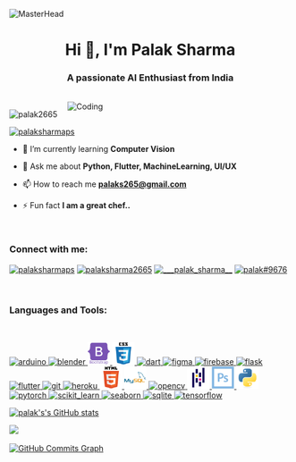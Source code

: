 ![MasterHead](https://blogger.googleusercontent.com/img/b/R29vZ2xl/AVvXsEhSkHUL64gL60eENY6biJM3i4GTH088NUYaH6ojqe1-93K_jSbBTon5XvFuH28uEesx1qJ8KSO03t9Ar4REXRwbliyDbFchQFa3cSyXdFVs9UtpUko3E3BGlJgpgwGNm--vbX6ewMQyKvROtTCSr3hxJvAiu-XiINlyKKFFaT4jNdRGc_wslQmHKEe7/s1599/ai-artificial-intelligence-degree-icons-vector-banner-concept-illustration-icon-set-robotics-machine-learning-autonomous-problem-214718866.jpg)
<h1 align="center">Hi 👋, I'm Palak Sharma</h1>
<h3 align="center">A passionate AI Enthusiast from India</h3>
<br>
<img align="right" alt="Coding" width="400" src="https://blogger.googleusercontent.com/img/b/R29vZ2xl/AVvXsEhGk9MVGMbYNpe12v4YKcZfLoOba0m_ygxBhRopvGZVs5bKa0_JJjg8pSFV7UiHChX72AvGYcZzu3dEntaEp74IUah_Ts6iND4amIR5MTnIHdKS5yI0pT-xjWJmjQ6zGPj_EG8XxHYsTw08lqBhiQLUr8-R-C4iCtt6yNW8u1GmJXgQ57EVIT_K8Fg9/s577/image_processing20210510-30544-4mlsmf-removebg-preview.png">
<p align="left"> <img src="https://komarev.com/ghpvc/?username=palak2665&label=Profile%20views&color=0e75b6&style=flat" alt="palak2665" /> </p>
<p align="left"> <a href="https://twitter.com/palaksharmaps" target="blank"><img src="https://img.shields.io/twitter/follow/palaksharmaps?logo=twitter&style=for-the-badge" alt="palaksharmaps" /></a> </p>

- 🌱 I’m currently learning **Computer Vision**

- 💬 Ask me about **Python, Flutter, MachineLearning, UI/UX**

- 📫 How to reach me **palaks265@gmail.com**

- ⚡ Fun fact **I am a great chef..**

<br>
<h3 align="left">Connect with me:</h3>
<p align="left">
<a href="https://twitter.com/palaksharmaps" target="blank"><img align="center" src="https://raw.githubusercontent.com/rahuldkjain/github-profile-readme-generator/master/src/images/icons/Social/twitter.svg" alt="palaksharmaps" height="30" width="40" /></a>
<a href="https://linkedin.com/in/palaksharma2665" target="blank"><img align="center" src="https://raw.githubusercontent.com/rahuldkjain/github-profile-readme-generator/master/src/images/icons/Social/linked-in-alt.svg" alt="palaksharma2665" height="30" width="40" /></a>
<a href="https://instagram.com/___palak_sharma__" target="blank"><img align="center" src="https://raw.githubusercontent.com/rahuldkjain/github-profile-readme-generator/master/src/images/icons/Social/instagram.svg" alt="___palak_sharma__" height="30" width="40" /></a>
<a href="https://discord.gg/palak#9676" target="blank"><img align="center" src="https://raw.githubusercontent.com/rahuldkjain/github-profile-readme-generator/master/src/images/icons/Social/discord.svg" alt="palak#9676" height="30" width="40" /></a>
</p>

<br>
<h3 align="left">Languages and Tools:</h3>
<br>
<p align="left"> <a href="https://www.arduino.cc/" target="_blank" rel="noreferrer"> <img src="https://cdn.worldvectorlogo.com/logos/arduino-1.svg" alt="arduino" width="40" height="40"/> </a> <a href="https://www.blender.org/" target="_blank" rel="noreferrer"> <img src="https://download.blender.org/branding/community/blender_community_badge_white.svg" alt="blender" width="40" height="40"/> </a> <a href="https://getbootstrap.com" target="_blank" rel="noreferrer"> <img src="https://raw.githubusercontent.com/devicons/devicon/master/icons/bootstrap/bootstrap-plain-wordmark.svg" alt="bootstrap" width="40" height="40"/> </a> <a href="https://www.w3schools.com/css/" target="_blank" rel="noreferrer"> <img src="https://raw.githubusercontent.com/devicons/devicon/master/icons/css3/css3-original-wordmark.svg" alt="css3" width="40" height="40"/> </a> <a href="https://dart.dev" target="_blank" rel="noreferrer"> <img src="https://www.vectorlogo.zone/logos/dartlang/dartlang-icon.svg" alt="dart" width="40" height="40"/> </a> <a href="https://www.figma.com/" target="_blank" rel="noreferrer"> <img src="https://www.vectorlogo.zone/logos/figma/figma-icon.svg" alt="figma" width="40" height="40"/> </a> <a href="https://firebase.google.com/" target="_blank" rel="noreferrer"> <img src="https://www.vectorlogo.zone/logos/firebase/firebase-icon.svg" alt="firebase" width="40" height="40"/> </a> <a href="https://flask.palletsprojects.com/" target="_blank" rel="noreferrer"> <img src="https://www.vectorlogo.zone/logos/pocoo_flask/pocoo_flask-icon.svg" alt="flask" width="40" height="40"/> </a> <a href="https://flutter.dev" target="_blank" rel="noreferrer"> <img src="https://www.vectorlogo.zone/logos/flutterio/flutterio-icon.svg" alt="flutter" width="40" height="40"/> </a> <a href="https://git-scm.com/" target="_blank" rel="noreferrer"> <img src="https://www.vectorlogo.zone/logos/git-scm/git-scm-icon.svg" alt="git" width="40" height="40"/> </a> <a href="https://heroku.com" target="_blank" rel="noreferrer"> <img src="https://www.vectorlogo.zone/logos/heroku/heroku-icon.svg" alt="heroku" width="40" height="40"/> </a> <a href="https://www.w3.org/html/" target="_blank" rel="noreferrer"> <img src="https://raw.githubusercontent.com/devicons/devicon/master/icons/html5/html5-original-wordmark.svg" alt="html5" width="40" height="40"/> </a> <a href="https://www.mysql.com/" target="_blank" rel="noreferrer"> <img src="https://raw.githubusercontent.com/devicons/devicon/master/icons/mysql/mysql-original-wordmark.svg" alt="mysql" width="40" height="40"/> </a> <a href="https://opencv.org/" target="_blank" rel="noreferrer"> <img src="https://www.vectorlogo.zone/logos/opencv/opencv-icon.svg" alt="opencv" width="40" height="40"/> </a> <a href="https://pandas.pydata.org/" target="_blank" rel="noreferrer"> <img src="https://raw.githubusercontent.com/devicons/devicon/2ae2a900d2f041da66e950e4d48052658d850630/icons/pandas/pandas-original.svg" alt="pandas" width="40" height="40"/> </a> <a href="https://www.photoshop.com/en" target="_blank" rel="noreferrer"> <img src="https://raw.githubusercontent.com/devicons/devicon/master/icons/photoshop/photoshop-line.svg" alt="photoshop" width="40" height="40"/> </a> <a href="https://www.python.org" target="_blank" rel="noreferrer"> <img src="https://raw.githubusercontent.com/devicons/devicon/master/icons/python/python-original.svg" alt="python" width="40" height="40"/> </a> <a href="https://pytorch.org/" target="_blank" rel="noreferrer"> <img src="https://www.vectorlogo.zone/logos/pytorch/pytorch-icon.svg" alt="pytorch" width="40" height="40"/> </a> <a href="https://scikit-learn.org/" target="_blank" rel="noreferrer"> <img src="https://upload.wikimedia.org/wikipedia/commons/0/05/Scikit_learn_logo_small.svg" alt="scikit_learn" width="40" height="40"/> </a> <a href="https://seaborn.pydata.org/" target="_blank" rel="noreferrer"> <img src="https://seaborn.pydata.org/_images/logo-mark-lightbg.svg" alt="seaborn" width="40" height="40"/> </a> <a href="https://www.sqlite.org/" target="_blank" rel="noreferrer"> <img src="https://www.vectorlogo.zone/logos/sqlite/sqlite-icon.svg" alt="sqlite" width="40" height="40"/> </a> <a href="https://www.tensorflow.org" target="_blank" rel="noreferrer"> <img src="https://www.vectorlogo.zone/logos/tensorflow/tensorflow-icon.svg" alt="tensorflow" width="40" height="40"/> </a> </p>

<a href="http://www.github.com/palak2665"><img src="https://github-readme-stats.vercel.app/api?username=palak2665&show_icons=true&hide=&count_private=true&title_color=0891b2&text_color=ffffff&icon_color=0891b2&bg_color=1c1917&hide_border=true&show_icons=true" alt="palak's's GitHub stats" /></a>

<a href="http://www.github.com/palak2665"><img src="https://github-readme-streak-stats.herokuapp.com/?user=palak2665&stroke=ffffff&background=1c1917&ring=0891b2&fire=0891b2&currStreakNum=ffffff&currStreakLabel=0891b2&sideNums=ffffff&sideLabels=ffffff&dates=ffffff&hide_border=true" /></a>

<a href="http://www.github.com/palak2665"><img src="https://activity-graph.herokuapp.com/graph?username=palak2665&bg_color=1c1917&color=ffffff&line=0891b2&point=ffffff&area_color=1c1917&area=true&hide_border=true&custom_title=GitHub%20Commits%20Graph" alt="GitHub Commits Graph" /></a>

